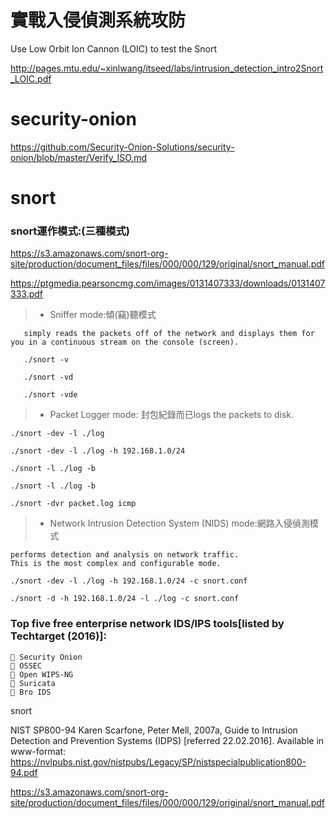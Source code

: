 # 實戰入侵偵測系統攻防

Use Low Orbit Ion Cannon (LOIC) to test the Snort

http://pages.mtu.edu/~xinlwang/itseed/labs/intrusion_detection_intro2Snort_LOIC.pdf


# security-onion

https://github.com/Security-Onion-Solutions/security-onion/blob/master/Verify_ISO.md

# snort

### snort運作模式:(三種模式)

https://s3.amazonaws.com/snort-org-site/production/document_files/files/000/000/129/original/snort_manual.pdf

https://ptgmedia.pearsoncmg.com/images/0131407333/downloads/0131407333.pdf

>* Sniffer mode:傾(竊)聽模式
```
   simply reads the packets off of the network and displays them for you in a continuous stream on the console (screen).
   
   ./snort -v
   
   ./snort -vd
   
   ./snort -vde

```
>* Packet Logger mode: 封包紀錄而已logs the packets to disk.
```
./snort -dev -l ./log

./snort -dev -l ./log -h 192.168.1.0/24

./snort -l ./log -b

./snort -l ./log -b

./snort -dvr packet.log icmp
```
>* Network Intrusion Detection System (NIDS) mode:網路入侵偵測模式
```
performs detection and analysis on network traffic. 
This is the most complex and configurable mode.

./snort -dev -l ./log -h 192.168.1.0/24 -c snort.conf

./snort -d -h 192.168.1.0/24 -l ./log -c snort.conf

```

### Top five free enterprise network IDS/IPS tools[listed by Techtarget (2016)]: 
```
 Security Onion
 OSSEC
 Open WIPS-NG
 Suricata
 Bro IDS
```
snort

NIST SP800-94
Karen Scarfone, Peter Mell, 2007a, Guide to Intrusion Detection and Prevention Systems
(IDPS) [referred 22.02.2016]. Available in www-format: 
https://nvlpubs.nist.gov/nistpubs/Legacy/SP/nistspecialpublication800-94.pdf


https://s3.amazonaws.com/snort-org-site/production/document_files/files/000/000/129/original/snort_manual.pdf


